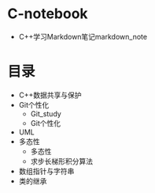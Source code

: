 # C-notebook
* C++学习Markdown笔记markdown_note
# 目录
* C++数据共享与保护
* Git个性化
  * Git_study
  * Git个性化
* UML
* 多态性
  * 多态性
  * 求步长梯形积分算法
* 数组指针与字符串
* 类的继承
